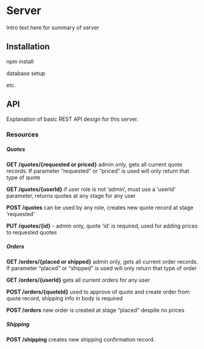 # Server
Intro text here for summary of server

## Installation
npm install

database setup

etc.

## API <a name="api"></a>
Explanation of basic REST API design for this server.

### Resources

##### Quotes
**GET /quotes/{requested or priced}**
admin only, gets all current quote records. If parameter “requested” or “priced” is used will only return that type of quote

**GET /quotes/{userId}**
 if user role is not ‘admin’, must use a ‘userId’ parameter, returns quotes at any stage for any user

**POST /quotes**
can be used by any role, creates new quote record at stage ‘requested’

**PUT /quotes/{id}** - admin only, quote ‘id' is required, used for adding prices to requested quotes

##### Orders
**GET /orders/{placed or shipped}**
admin only, gets all current order records. If parameter “placed” or “shipped” is used will only return that type of order

**GET /orders/{userId}**
gets all current orders for any user

**POST /orders/{quoteId}**
used to approve of quote and create order from quote record, shipping info in body is required

**POST /orders**
new order is created at stage “placed” despite no prices

##### Shipping
**POST /shipping**
creates new shipping confirmation record.
